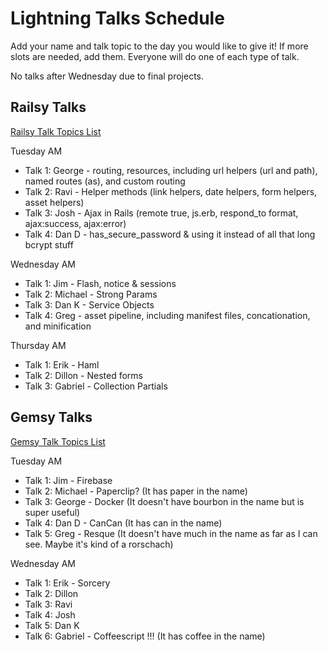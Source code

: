 # Lightning Talks Schedule

Add your name and talk topic to the day you would like to give it!  If more slots are needed, add them.  Everyone will do one of each type of talk.

No talks after Wednesday due to final projects.

## Railsy Talks

[Railsy Talk Topics List](./railsy-talk-topics.md)

Tuesday AM
- Talk 1: George - routing, resources, including url helpers (url and path), named routes (as), and custom routing
- Talk 2: Ravi - Helper methods (link helpers, date helpers, form helpers, asset helpers)
- Talk 3: Josh - Ajax in Rails (remote true, js.erb, respond_to format, ajax:success, ajax:error)
- Talk 4: Dan D - has_secure_password & using it instead of all that long bcrypt stuff

Wednesday AM
- Talk 1: Jim - Flash, notice & sessions
- Talk 2: Michael - Strong Params
- Talk 3: Dan K - Service Objects
- Talk 4: Greg - asset pipeline, including manifest files, concationation, and minification

Thursday AM
- Talk 1: Erik - Haml
- Talk 2: Dillon - Nested forms
- Talk 3: Gabriel - Collection Partials

## Gemsy Talks

[Gemsy Talk Topics List](./gemsy_talk_topics.md)

Tuesday AM
- Talk 1: Jim - Firebase
- Talk 2: Michael - Paperclip?  (It has paper in the name)
- Talk 3: George - Docker (It doesn't have bourbon in the name but is super useful)
- Talk 4: Dan D - CanCan (It has can in the name)
- Talk 5: Greg - Resque (It doesn't have much in the name as far as I can see. Maybe it's kind of a rorschach)

Wednesday AM
- Talk 1: Erik - Sorcery
- Talk 2: Dillon
- Talk 3: Ravi
- Talk 4: Josh
- Talk 5: Dan K
- Talk 6: Gabriel - Coffeescript !!! (It has coffee in the name)
